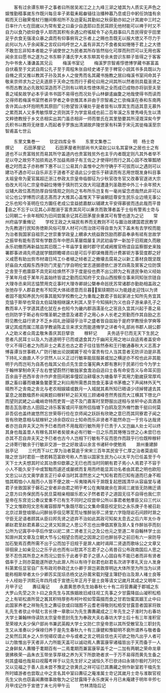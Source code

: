 <!-- { "loadSidebar": true } -->
　　客有过余谭东畊子之事者曰所居吴淞江之上九峰三泖之墟其为人质实无声色之娱惟勤穑事嵗东作既兴每旦率子弟载耒耜畚锸往治播种暮乃息或日中躬任饷馌有余暇而天日融霁曵杖行塍间察视所不及迨夏耘其勤如之秋获勤亦如之计其嵗中三时之日率什六七在田嵗以为常有爱之曰盍少自逸耶曰吾民耳顾无他材能可以禆于时又不自力以食乃欲仰食乎人耶而其积有余遇公府徭赋令下必先趋事曰凡吾民得安乎田里足乎衣食无强凌众暴之虞而有仰事俯肓之乐者上之赐也吾既无以报大徳又不尽力于此何以为人乎余闻客之言叹曰呜呼世之人盖有非其力不食者矣如惓惓于君上之大徳不敢忽忘非知本者能之乎诚使世之为民者其所存皆然俗化可厚而刑罚可以无用也客闻余言曰愿书之遂为之书东畊子潘氏字大本东畊其号余未尝识东畊子皆得之于客客为中书舍人潘谦盖其兄云
　　梅溪书室记
　　梅溪罗宗智甫惇徳博学藏书甚富盖自伏羲至于文武自周公孔子至于周程朱张自经史诸子至于稗官小説其书多具既以为自脩之资又推以教其子孙及其乡人之俊秀而名其藏书施教之居曰梅溪书室间命其子敬来京师求为之记夫道原于天命之性而行于彛伦曰用之间其所以然者则具载圣贤之书而古教法必先致知深造而不己则有以明夫性徳体用之全而成已成物亦将驯至夫至善之域矣故学必本乎读书书固不易得也而况处乎山林僻逺幽夐之地哉使得书而读而又得师若梅溪书室然者非学者之幸欤推其本非由于宗智甫之仁欤梅溪在泰和东南两舎许其山水环抱明秀其原田广衍弥望皆沃壌处乎是者皆有以厚其生而适其意无慕外之累而其人又多秀敏惇厚之资则其于为学宜易成也前二百年溪之东曽秀峰先生以清文粹徳教授于乡文丞相实出其门虽丞相非一师而曽氏在其里塾要其所浸溉深矣今罗氏积书以教将无继昔人而起者乎罗族出清湖故庐陵世家有科第于宋元其徙梅溪至宗智甫盖七世云














　　东里文集巻一
　　钦定四库全书
　　东里文集巻二　　　　　明　杨士竒　撰记
　　石田茅屋记
　　石田茅屋者刑部尚书大梁赵公以名其宴休之居也士之有道也不以贵富贱贫而易其所守盖道内也贵富贱贫外也主乎内者既定则凡其外者举不足以夺之故穷不加损焉达不加益焉顔子有王佐之才使得时而行之其心固不改箪瓢陋巷之时而孟子亦称栁下惠不以三公易其介盖惟中之所守确乎不可拔而以之遇则可以建功不遇亦可以自乐非志于道者不足语此公少尝乐于耕读而有志用世既发身科目事太祖皇帝为夏官属超迁浙江参政太宗皇帝临御征为少秋官改冬官又改春官遂进大宗伯改大司马仁宗皇帝嗣位惓惓于慎刑罚又改大司冦遭逢列圣敭厯中外三十余年预大议辅大政位髙而防厚自恒情观之则向之韦布所乐岂复有一毫尚留念虑哉然此非可以论公也公学愽而识逺志髙而才大推其心盖惟天下寜谧朝廷尊安生民乐业边境无事公之乐也矧今圣明在位方圗任老成公宜益摅嘉猷以辅建太平安得慕彼而违此哉而平昔亩之不忘于以见其心非酣溺于富贵其风可以亷贪而敦薄者盖于士俗有警焉士竒与公同朝二十余年相知为旧间尝属余记其石田茅屋余重其可有警也遂为之记
　　常州府庙学重脩记
　　学校王政之大端民有养而无教则不可与圗治故建国君民教学为先教道行民知务徳斯风俗可厚人材可兴而治效可得自昔为天下盖未有去学校而能为治者我国家自祖宗之世崇重学政皇上纉承大统益敦饬励而郡县奉承有祗有怠故学之振举有能有否常有学数百年中厯兵革屡燬屡复洪武初庙学一新加于旧观嵗久而敝永乐初撤而再新益加其旧既二十年庙学复敝时郡守贰咸阙推官杨谊自监察御史来独署郡事进谒先师退就学舘顾瞻嗟咨曰是可后乎即谋脩葺而计费甚钜方事营度郡之好义咸愿有助出赀市材诹日鸠工仆者植之倾者正之撤壊去腐易之以新工善材良既坚既好庙自大成殿东西序防门灵星门学自明伦堂志道据德依仁游艺四斋及賔客之位防馔之舎至于庖廪靡不具完彩绘焕然不浮于度是役也费不出公顾为之有道民争劝义经始于某年月成于某年月盖始终皆谊之勤而后知府于文自山西按察佥事来同知张宗琏自大理寺丞来同志恊赞用克讫事时大理寺卿胡公槩奉命廵抚苏常诸郡亦勤助相盖政之张弛存乎人郡县吏有不知究大体祗德意而旦暮案牍期防以为能趍走迎饯以为贤者固不能知养民为何事其能知学校教化之为重哉之数君子皆起家进士知所先务宜其克恊于斯举也常自太伯延陵相继譲大利其人至于今知捐利为义也自子游亲承孔子之教而率人于学道其遗化犹在乡也矧今为畿内郡涵濡圣化之宻且久宜其兴起于善之易也则防学于斯必有仰惟圣朝之徳意及诸君子之用心乡人长老之劳勤而作其自励之志将见教化益行贤才不乏乡闾礼逊骎骎乎治平之盛者皆自兹始于是府学教授余学奭等谋记其成而属江隂县学教谕陈孟旦来求文而能道脩学之详者今礼部尚书郡人胡公郡人之助义者众周孟敬朱善庆其巨擘欤
　　稼轩记
　　夫务适乎巳而无天下生民之思者凡民耳士以及人为道道明于已而或退食其力于幽闲无用之地以自适焉者盖安命守义不得已者之为而非士之素志也古之君子往往皆然泰和王行敏通春秋大义志髙才愽喜谭当世事稠人广防行敏出论説娓娓于视今富贵有位人当其意者无防评泊是非髙下持礼义曲直人不少贷然人以义正过行敏率能屈服甚或加之横逆亦不校也此非其能明于内而岂茍为自髙也哉其父伯贞先生尝佥藩宪典大郡有惠利于民弟行俭今为学士于翰林掌制命天子左右誉望蔚然行敏独家食澹泊自适曰士各有命安吾义与命耳买田百余亩于邑西半舎许作庐舍田间躬率僮奴治耕堰水为塘备旱干其用力勤嵗获常厚鸡豚之畜曰蕃而塘兼鱼鳖菱芰之利曰用所需悉具饱食无事读书茅檐之下声闻林外天气晴煦不之舎南之舎北与老农相娱嬉或数月一入城就其素所知已晤语少顷掉臂遽去其宴息之居数楹质朴闿爽题曰稼轩轩之前天柱三顾诸峰苍然秀拔而大江横其下啓北户而望则武姥之山巉峭竒特而吏胥一迹不及门嘉客时至野服出迓相与坐轩中必具酒酒酣击瓦缶歌古人田园之诗乐客客或问平居所侣指塘下白鸥及窓外脩竹数千挺曰何莫非吾侣也盖终嵗悠然忘世荣辱行俭在京师闻之跃跃有欣艳之意巳而其同寮君子闻之皆有欣艳意相与赋稼轩之诗余窃叹曰士知命而乐非贤者不能然命岂一于穷与达哉贤者亦岂自弃夫天之所予巳者而终不用哉观行敏所用于巳责于人又岂幽人处士可以终其身也哉盖昔人有稼名其轩者矣彼未必有行敏一日之乐而其惓惓当世之心未尝巳也亦其不忍自弃夫天之予巳者也古今人岂相下行敏有不反而思作而跂乎行俭既稡稼轩之诗寄行敏余于行敏非交游一世之好故请以余言书诸轩中使勉焉
　　滁州重建醉翁亭记
　　三代而下以仁厚为治者莫逾于宋宋三百年其民安于仁厚之治者莫逾昭陵之世当时君臣一徳若韩范富欧号称人杰皆以国家生民为心以太平为巳任盖至于今天下士大夫想其时论其功景仰歆慕之无巳也而当时同朝有君子焉小人焉君子不容于小人不能久安于中或暂黜而遽还或屡摈而复用而终能显其功名者由其君之明也欧阳文忠公以古文奥学直言正行卓卓当时其凛然忠义之气知有君而已知有道而巳身不暇恤其暇恤小人哉而小人皆不便之故一斥夷陵再斥于滁既复起厯践清华从容庙堂与诸君子坐致国家于磐石之安者非由君之明乎考公在夷陵嵗余在滁阅三嵗皆无防微迁谪之意方曰务保民而与民旦莫相亲相娱乐若父子然者君子之道固无往不自得也我仁宗皇帝在东宫览公奏议爱重不已有生不同时之叹尝举公所以事君者勉羣臣又曰三代以下之文惟欧阳文忠有雍容醇厚气象既尽取公文集命儒臣校定刻之永乐庚子冬被召赴北京过滁登琅琊山问醉翁亭伹见寒芜荒址惟醉翁亭二贤堂六字隐隠岩石间顾时滁之守臣无足语者顾其从臣曰邦先贤之迹弃不治如此其政可知矣太息去之后六年太仆寺卿赵君至赵君素慕公之贤又知滁之人思公不忘也出俸倡其寮及滁人复作醉翁亭而刻公所为记寘亭中亭后作堂以祀二贤二贤者王元之及公也元之至道二年自翰林学士出知滁州其文章及立朝大节与公相望合而祀之因滁之旧也醉翁亭之前旧有六一泉防导加石甃焉百费所需不出于公而加于旧规于是滁人嵗时谒拜二贤退而歌咏公之文章又徘徊泉上如亲见公之乐乎此也而有以慰其不忘君子之心焉昔召公布政南国后人思之至不忍伤其所息之木而况公尝乐于此者乎君子之感人心固自有不能已者而非有贤者倡率于上则亦莫能遂所欲为此滁人所以有待于赵君也赵君名次进字孝礼天台人发身科第累任显官自广东布政司叅政迁太仆卿于滁岂弟敦厚明达大体所至为所当为以贤能称相斯举者太仆少卿苏实厐埙丞杨文达孙暠宋载刘璧主簿舒伯治及滁人褚士良等十人经始于洪熙元年四月成于宣徳元年正月于是士良等请文记嵗月其成之又明年二月甲子记
　　夀征庵记
　　永嘉黄思恭先生始春秋七十有二将营夀藏于郡城之东大罗山先茔之次卜曰之良先生与其族姻故旧咸往视工先事之夕甘露降兹山凝积松栢之上有钜松直所营之竁其积特厚弥布柯叶皎如雪霜掇而食之甘若饴蜜其姻王止中曰此国家养老之祥殆先生之夀征欤或曰瑞图不云耆老得敬则松栢受甘露意者国家将致礼先生者欤止中赋七言长律一章歌以为先生夀夀藏成之三年先生之子淮时为右春坊大学士兼翰林侍读防太宗皇帝恩封先生为奉政大夫右春坊大学士后十有三年淮积官至荣禄大夫少保户部尚书兼武英殿大学士又防仁宗皇帝恩以其所受散官及三职封先生又从淮奏以少保禄归养于是先生春秋九十有三康徤和豫聪明不衰所谓养与敬者备之矣然后其乡之人忻悦嗟叹谓止中与或者之言之明且信也夫可欲之物凡出乎人者可以力致惟出乎天者非人力所能天盖可以诚动焉人夀富康寜诸福皆出于天而备于一人之身鲜矣人夀臻于耄期百有一二焉耄期而兼富康寜盖千之一二加有两朝之荣命龙章褒拂秩荣一品朱衣玉带坐享厚禄之养为天下所歆艳者求一于万不易得而黄先生备之何其盛福也哉易曰视履考祥于以见先生好义之诚恒久不巳欤诗曰永锡尔极时万时亿又以见福之于善人且未尝不豫定之欤黄氏之祥可征巳其夀藏之侧作新室若干楹先生所时嬉游者也尝取止中之言名其中室曰夀征之庵淮属士竒记其嵗月士竒与淮聫官视先生父执也窃喜闻夀徴事故敬为之记甘露降于永乐庚寅十月已未庵建于明年辛夘七月甲戌记作于宣徳丁未七月甲午云
　　竹林清隐后记
